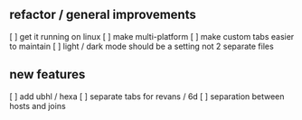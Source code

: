 ## refactor / general improvements
[ ] get it running on linux
[ ] make multi-platform
[ ] make custom tabs easier to maintain
[ ] light / dark mode should be a setting not 2 separate files

## new features
[ ] add ubhl / hexa
[ ] separate tabs for revans / 6d
[ ] separation between hosts and joins
